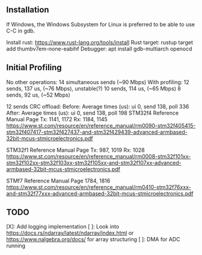## Installation

If Windows, the Windows Subsystem for Linux is preferred to be able to use C-C in gdb.

Install rust: https://www.rust-lang.org/tools/install
Rust target: rustup target add thumbv7em-none-eabihf
Debugger: apt install gdb-multiarch openocd


## Initial Profiling

No other operations: 14 simultaneous sends (~90 Mbps)
With profiling:      12 sends, 137 us, (~76 Mbps), unstable(?)
                     10 sends, 114 us, (~65 Mbps)
                      8 sends, 92 us,  (~52 Mbps)

12 sends CRC offload: Before: Average times (us): ui 0, send 138, poll 336
                      After:  Average times (us): ui 0, send 138, poll 198
STM32f4 Reference Manual Page Tx: 1141, 1172 Rx: 1184, 1145
https://www.st.com/resource/en/reference_manual/rm0090-stm32f405415-stm32f407417-stm32f427437-and-stm32f429439-advanced-armbased-32bit-mcus-stmicroelectronics.pdf

STM32f1 Reference Manual Page Tx: 987, 1019 Rx: 1028
https://www.st.com/resource/en/reference_manual/rm0008-stm32f101xx-stm32f102xx-stm32f103xx-stm32f105xx-and-stm32f107xx-advanced-armbased-32bit-mcus-stmicroelectronics.pdf

STMf7 Reference Manual Page 1784, 1816
https://www.st.com/resource/en/reference_manual/rm0410-stm32f76xxx-and-stm32f77xxx-advanced-armbased-32bit-mcus-stmicroelectronics.pdf

## TODO

[X]: Add logging implementation
[ ]: Look into https://docs.rs/ndarray/latest/ndarray/index.html or https://www.nalgebra.org/docs/
     for array structuring
[ ]: DMA for ADC running